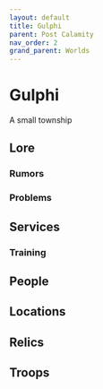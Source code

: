 ```yaml
---
layout: default
title: Gulphi
parent: Post Calamity
nav_order: 2
grand_parent: Worlds
---
```

# Gulphi
A small township 

## Lore

### Rumors

### Problems

## Services

### Training

## People

## Locations

## Relics

## Troops
